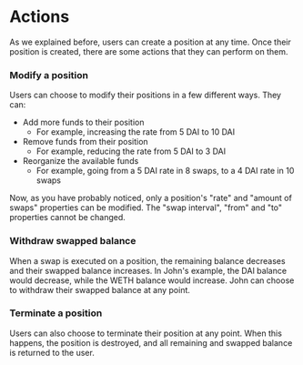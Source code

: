 # Actions

As we explained before, users can create a position at any time. Once their position is created, there are some actions that they can perform on them.

### Modify a position

Users can choose to modify their positions in a few different ways. They can:

* Add more funds to their position
  * For example, increasing the rate from 5 DAI to 10 DAI
* Remove funds from their position
  * For example, reducing the rate from 5 DAI to 3 DAI
* Reorganize the available funds
  * For example, going from a 5 DAI rate in 8 swaps, to a 4 DAI rate in 10 swaps

Now, as you have probably noticed, only a position's "rate" and "amount of swaps" properties can be modified. The "swap interval", "from" and "to" properties cannot be changed.

### Withdraw swapped balance

When a swap is executed on a position, the remaining balance decreases and their swapped balance increases. In John's example, the DAI balance would decrease, while the WETH balance would increase. John can choose to withdraw their swapped balance at any point.

### Terminate a position

Users can also choose to terminate their position at any point. When this happens, the position is destroyed, and all remaining and swapped balance is returned to the user.
